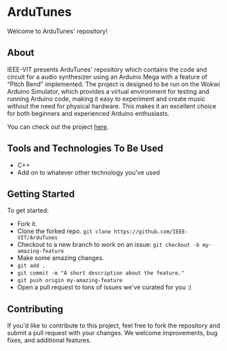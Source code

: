 # ArduTunes

Welcome to ArduTunes' repository!

## About
IEEE-VIT presents ArduTunes' repository which contains the code and circuit for a audio synthesizer using an Arduino Mega with a feature of “Pitch Bend” implemented. The project is designed to be run on the Wokwi Arduino Simulator, which provides a virtual environment for testing and running Arduino code, making it easy to experiment and create music without the need for physical hardware. This makes it an excellent choice for both beginners and experienced Arduino enthusiasts.


You can check out the project [here](https://wokwi.com/projects/377941333701710849).

## Tools and Technologies To Be Used
* C++
* Add on to whatever other technology you've used

## Getting Started
To get started:
* Fork it.
* Clone the forked repo.
`git clone https://github.com/IEEE-VIT/ArduTunes`
* Checkout to a new branch to work on an issue:
`git checkout -b my-amazing-feature`
* Make some amazing changes.
* `git add .`
* `git commit -m "A short description about the feature."`
* `git push origin my-amazing-feature`
* Open a pull request to tons of issues we've curated for you :)


## Contributing
If you'd like to contribute to this project, feel free to fork the repository and submit a pull request with your changes. We welcome improvements, bug fixes, and additional features.
